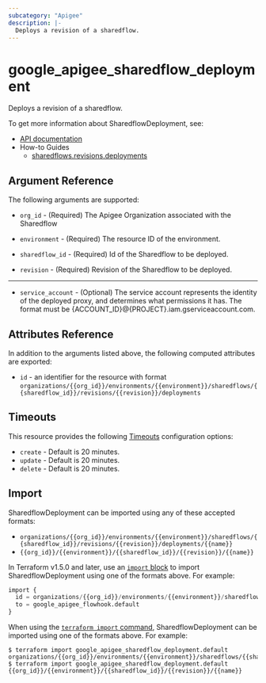 ```yaml
---
subcategory: "Apigee"
description: |-
  Deploys a revision of a sharedflow.
---
```


# google\_apigee\_sharedflow\_deployment

Deploys a revision of a sharedflow.


To get more information about SharedflowDeployment, see:

* [API documentation](https://cloud.google.com/apigee/docs/reference/apis/apigee/rest/v1/organizations.environments.sharedflows.revisions.deployments)
* How-to Guides
    * [sharedflows.revisions.deployments](https://cloud.google.com/apigee/docs/reference/apis/apigee/rest/v1/organizations.environments.sharedflows.revisions.deployments)

## Argument Reference

The following arguments are supported:


* `org_id` -
  (Required)
  The Apigee Organization associated with the Sharedflow

* `environment` -
  (Required)
  The resource ID of the environment.

* `sharedflow_id` -
  (Required)
  Id of the Sharedflow to be deployed.

* `revision` -
  (Required)
  Revision of the Sharedflow to be deployed.


- - -


* `service_account` -
  (Optional)
  The service account represents the identity of the deployed proxy, and determines what permissions it has. The format must be {ACCOUNT_ID}@{PROJECT}.iam.gserviceaccount.com.


## Attributes Reference

In addition to the arguments listed above, the following computed attributes are exported:

* `id` - an identifier for the resource with format `organizations/{{org_id}}/environments/{{environment}}/sharedflows/{{sharedflow_id}}/revisions/{{revision}}/deployments`


## Timeouts

This resource provides the following
[Timeouts](https://developer.hashicorp.com/terraform/plugin/sdkv2/resources/retries-and-customizable-timeouts) configuration options:

- `create` - Default is 20 minutes.
- `update` - Default is 20 minutes.
- `delete` - Default is 20 minutes.

## Import


SharedflowDeployment can be imported using any of these accepted formats:

* `organizations/{{org_id}}/environments/{{environment}}/sharedflows/{{sharedflow_id}}/revisions/{{revision}}/deployments/{{name}}`
* `{{org_id}}/{{environment}}/{{sharedflow_id}}/{{revision}}/{{name}}`

In Terraform v1.5.0 and later, use an [`import` block](https://developer.hashicorp.com/terraform/language/import) to import SharedflowDeployment using one of the formats above. For example:

```tf
import {
  id = organizations/{{org_id}}/environments/{{environment}}/sharedflows/{{sharedflow_id}}/revisions/{{revision}}/deployments/{{name}}
  to = google_apigee_flowhook.default
}
```

When using the [`terraform import` command](https://developer.hashicorp.com/terraform/cli/commands/import), SharedflowDeployment can be imported using one of the formats above. For example:

```
$ terraform import google_apigee_sharedflow_deployment.default organizations/{{org_id}}/environments/{{environment}}/sharedflows/{{sharedflow_id}}/revisions/{{revision}}/deployments/{{name}}
$ terraform import google_apigee_sharedflow_deployment.default {{org_id}}/{{environment}}/{{sharedflow_id}}/{{revision}}/{{name}}
```
